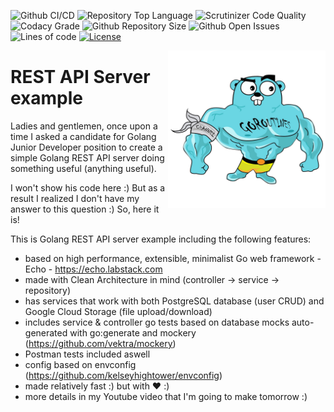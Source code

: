 ![Github CI/CD](https://img.shields.io/github/workflow/status/evt/rest-api-example/Go)
![Repository Top Language](https://img.shields.io/github/languages/top/evt/rest-api-example)
![Scrutinizer Code Quality](https://img.shields.io/scrutinizer/quality/g/evt/rest-api-example/main)
![Codacy Grade](https://img.shields.io/codacy/grade/c9467ed47e064b1981e53862d0286d65)
![Github Repository Size](https://img.shields.io/github/repo-size/evt/rest-api-example)
![Github Open Issues](https://img.shields.io/github/issues/evt/rest-api-example)
![Lines of code](https://img.shields.io/tokei/lines/github/evt/rest-api-example)
[![License](https://img.shields.io/badge/license-MIT-green)](./LICENSE.txt)

<img align="right" width="50%" src="./images/big-gopher.jpg">

# REST API Server example
Ladies and gentlemen, once upon a time I asked a candidate for Golang Junior Developer position to create a simple Golang REST API server doing something useful (anything useful).

I won't show his code here :) But as a result I realized I don't have my answer to this question :) So, here it is!

This is Golang REST API server example including the following features:
* based on high performance, extensible, minimalist Go web framework - Echo - <https://echo.labstack.com> 
* made with Clean Architecture in mind (controller -> service -> repository)
* has services that work with both PostgreSQL database (user CRUD) and Google Cloud Storage (file upload/download)
* includes service & controller go tests based on database mocks auto-generated with go:generate and mockery (<https://github.com/vektra/mockery>)
* Postman tests included aswell
* config based on envconfig (<https://github.com/kelseyhightower/envconfig>)
* made relatively fast :) but with :heart: :)
* more details in my Youtube video that I'm going to make tomorrow :)
